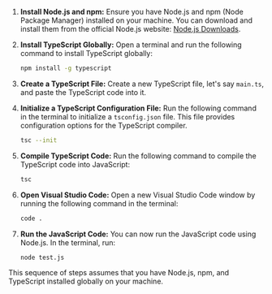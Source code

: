1. **Install Node.js and npm:**
   Ensure you have Node.js and npm (Node Package Manager) installed on your machine. You can download and install them from the official Node.js website: [Node.js Downloads](https://nodejs.org/en/download/).

2. **Install TypeScript Globally:**
   Open a terminal and run the following command to install TypeScript globally:

   ```bash
   npm install -g typescript
   ```

3. **Create a TypeScript File:**
   Create a new TypeScript file, let's say `main.ts`, and paste the TypeScript code into it.

4. **Initialize a TypeScript Configuration File:**
   Run the following command in the terminal to initialize a `tsconfig.json` file. This file provides configuration options for the TypeScript compiler.

   ```bash
   tsc --init
   ```

5. **Compile TypeScript Code:**
   Run the following command to compile the TypeScript code into JavaScript:

   ```bash
   tsc
   ```

6. **Open Visual Studio Code:**
   Open a new Visual Studio Code window by running the following command in the terminal:

   ```bash
   code .
   ```

7. **Run the JavaScript Code:**
   You can now run the JavaScript code using Node.js. In the terminal, run:
   ```bash
   node test.js
   ```

This sequence of steps assumes that you have Node.js, npm, and TypeScript installed globally on your machine.
